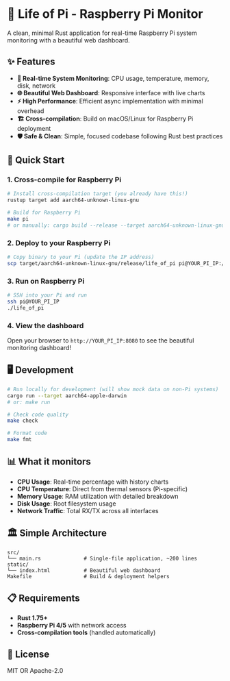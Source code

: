 # 🥧 Life of Pi - Raspberry Pi Monitor

A clean, minimal Rust application for real-time Raspberry Pi system monitoring with a beautiful web dashboard.

## ✨ Features

- **🔄 Real-time System Monitoring**: CPU usage, temperature, memory, disk, network
- **🌐 Beautiful Web Dashboard**: Responsive interface with live charts
- **⚡ High Performance**: Efficient async implementation with minimal overhead
- **🏗️ Cross-compilation**: Build on macOS/Linux for Raspberry Pi deployment
- **🛡️ Safe & Clean**: Simple, focused codebase following Rust best practices

## 🚀 Quick Start

### 1. Cross-compile for Raspberry Pi

```bash
# Install cross-compilation target (you already have this!)
rustup target add aarch64-unknown-linux-gnu

# Build for Raspberry Pi
make pi
# or manually: cargo build --release --target aarch64-unknown-linux-gnu
```

### 2. Deploy to your Raspberry Pi

```bash
# Copy binary to your Pi (update the IP address)
scp target/aarch64-unknown-linux-gnu/release/life_of_pi pi@YOUR_PI_IP:/home/pi/
```

### 3. Run on Raspberry Pi

```bash
# SSH into your Pi and run
ssh pi@YOUR_PI_IP
./life_of_pi
```

### 4. View the dashboard

Open your browser to `http://YOUR_PI_IP:8080` to see the beautiful monitoring dashboard!

## 🖥️ Development

```bash
# Run locally for development (will show mock data on non-Pi systems)
cargo run --target aarch64-apple-darwin
# or: make run

# Check code quality
make check

# Format code
make fmt
```

## 📊 What it monitors

- **CPU Usage**: Real-time percentage with history charts
- **CPU Temperature**: Direct from thermal sensors (Pi-specific)
- **Memory Usage**: RAM utilization with detailed breakdown
- **Disk Usage**: Root filesystem usage
- **Network Traffic**: Total RX/TX across all interfaces

## 🏛️ Simple Architecture

```
src/
└── main.rs              # Single-file application, ~200 lines
static/
└── index.html           # Beautiful web dashboard
Makefile                 # Build & deployment helpers
```

## 📋 Requirements

- **Rust 1.75+**
- **Raspberry Pi 4/5** with network access
- **Cross-compilation tools** (handled automatically)

## 📝 License

MIT OR Apache-2.0
